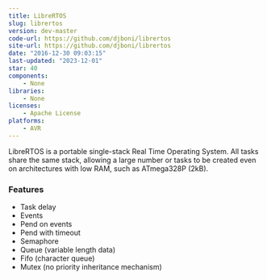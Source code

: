 ```yaml
---
title: LibreRTOS
slug: librertos
version: dev-master
code-url: https://github.com/djboni/librertos
site-url: https://github.com/djboni/librertos
date: "2016-12-30 09:03:15"
last-updated: "2023-12-01"
star: 40
components:
    - None
libraries:
    - None
licenses:
    - Apache License
platforms:
    - AVR
---
```

LibreRTOS is a portable single-stack Real Time Operating System. All tasks share the same stack, allowing a large number or tasks to be created even on architectures with low RAM, such as ATmega328P (2kB).

<!--more-->

### Features

- Task delay
- Events
- Pend on events
- Pend with timeout
- Semaphore
- Queue (variable length data)
- Fifo (character queue)
- Mutex (no priority inheritance mechanism)

<!--github-projects-->